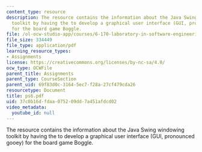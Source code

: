 ```yaml
---
content_type: resource
description: The resource contains the information about the Java Swing windowing
  toolkit by having the to develop a graphical user interface (GUI, pronounced gooey)
  for the board game Boggle.
file: /ol-ocw-studio-app/courses/6-170-laboratory-in-software-engineering-fall-2005/37c0b16dfdaa075209dd7a451afdcd02_ps6.pdf
file_size: 334449
file_type: application/pdf
learning_resource_types:
- Assignments
license: https://creativecommons.org/licenses/by-nc-sa/4.0/
ocw_type: OCWFile
parent_title: Assignments
parent_type: CourseSection
parent_uid: 69f83d0c-3164-5ec7-f28a-27cf479cda26
resourcetype: Document
title: ps6.pdf
uid: 37c0b16d-fdaa-0752-09dd-7a451afdcd02
video_metadata:
  youtube_id: null
---
```

The resource contains the information about the Java Swing windowing toolkit by having the to develop a graphical user interface (GUI, pronounced gooey) for the board game Boggle.